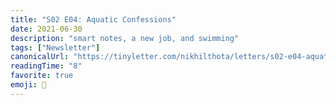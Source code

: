 ```yaml
---
title: "S02 E04: Aquatic Confessions"
date: 2021-06-30
description: "smart notes, a new job, and swimming"
tags: ["Newsletter"]
canonicalUrl: "https://tinyletter.com/nikhilthota/letters/s02-e04-aquatic-confessions"
readingTime: "8"
favorite: true
emoji: 🌊
---
```

